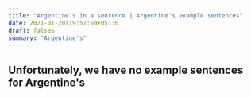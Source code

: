 ```yaml
---
title: "Argentine's in a sentence | Argentine's example sentences"
date: 2021-01-20T19:57:50+05:30
draft: falses
summary: "Argentine's"
---
```

## Unfortunately, we have no example sentences for Argentine's                 
